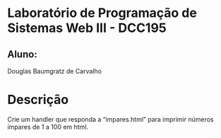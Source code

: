 # Laboratório de Programação de Sistemas Web III - DCC195

## Aluno:
Douglas Baumgratz de Carvalho

# Descrição
Crie um handler que responda a “impares.html” para imprimir números ímpares de 1 a 100 em html. 
